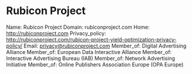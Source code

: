 
# Rubicon Project

Name: Rubicon Project
Domain: rubiconproject.com
Home: http://rubiconproject.com
Privacy_policy: http://rubiconproject.com/rubicon-project-yield-optimization-privacy-policy/
Email: privacy@rubiconproject.com
Member_of: Digital Advertising Alliance
Member_of: European Data Interactive Alliance
Member_of: Interactive Advertising Bureau (IAB)
Member_of: Network Advertising Initiative
Member_of: Online Publishers Association Europe (OPA Europe)
